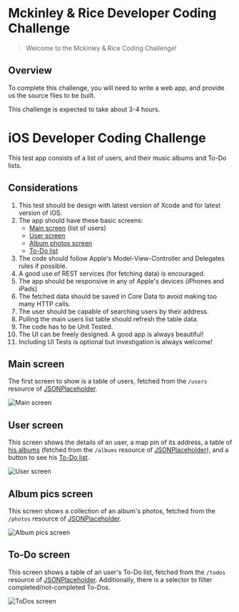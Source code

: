 # Mckinley & Rice Developer Coding Challenge

> Welcome to the Mckinley & Rice Coding Challenge!


## Overview

To complete this challenge, you will need to write a  web app, and provide us the source files to be built.

This challenge is expected to take about 3-4 hours.

# iOS Developer Coding Challenge

This test app consists of a list of users, and their music albums and To-Do lists.

## Considerations

1. This test should be design with latest version of Xcode and for latest version of iOS.
1. The app should have these basic screens:
    - [Main screen](#main-screen) (list of users)
    - [User screen](#user-screen)
    - [Album photos screen](#album-pics-screen)
    - [To-Do list](#to-do-screen)
1. The code should follow Apple's Model-View-Controller and Delegates rules if possible.
1. A good use of REST services (for fetching data) is encouraged.
1. The app should be responsive in any of Apple's devices (iPhones and iPads)
1. The fetched data should be saved in Core Data to avoid making too many HTTP calls.
1. The user should be capable of searching users by their address.
1. Pulling the main users list table should refresh the table data.
1. The code has to be Unit Tested.
1. The UI can be freely designed. A good app is always beautiful!
1. Including UI Tests is optional but investigation is always welcome!

## Main screen

The first screen to show is a table of users, fetched from the `/users` resource of [JSONPlaceholder](https://jsonplaceholder.typicode.com).

![Main screen](screens/Main@1x.png)

## User screen

This screen shows the details of an user, a map pin of its address, a table of [his albums](#albums-pics-screen) (fetched from the `/albums` resource of [JSONPlaceholder](https://jsonplaceholder.typicode.com)), and a button to see his [To-Do list](#to-do-list).

![User screen](screens/User@1x.png)

## Album pics screen

This screen shows a collection of an album's photos, fetched from the `/photos` resource of [JSONPlaceholder](https://jsonplaceholder.typicode.com).

![Album pics screen](screens/Album%20pics@1x.png)

## To-Do screen

This screen shows a table of an user's To-Do list, fetched from the `/todos` resource of [JSONPlaceholder](https://jsonplaceholder.typicode.com). Additionally, there is a selector to filter completed/not-completed To-Dos.

![ToDos screen](screens/ToDos@1x.png)
